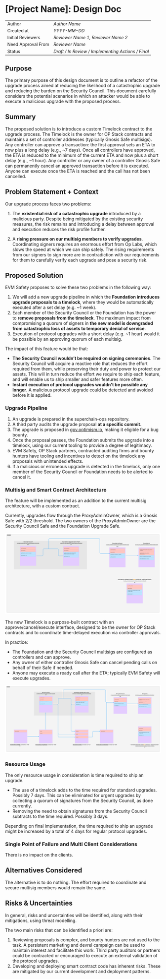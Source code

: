 # [Project Name]: Design Doc

|                    |                                                    |
| ------------------ | -------------------------------------------------- |
| Author             | _Author Name_                                      |
| Created at         | _YYYY-MM-DD_                                       |
| Initial Reviewers  | _Reviewer Name 1, Reviewer Name 2_                 |
| Need Approval From | _Reviewer Name_                                    |
| Status             | _Draft / In Review / Implementing Actions / Final_ |

## Purpose

<!-- This section is also sometimes called “Motivations” or “Goals”. -->

<!-- It is fine to remove this section from the final document,
but understanding the purpose of the doc when writing is very helpful. -->

The primary purpose of this design document is to outline a refactor of the upgrade process aimed at reducing the likelihood of a catastrophic upgrade and reducing the burden on the Security Council. This document carefully considers the potential scenarios in which an attacker would be able to execute a malicious upgrade with the proposed process.

## Summary

<!-- Most (if not all) documents should have a summary.
While the length will likely be proportional to the length of the full document,
the summary should be as succinct as possible. -->

The proposed solution is to introduce a custom Timelock contract to the upgrade process. The Timelock is the owner for OP Stack contracts and maintains a set of controller addresses (typically Gnosis Safe multisigs). Any controller can approve a transaction: the first approval sets an ETA to now plus a long delay (e.g., ~7 days). Once all controllers have approved, the ETA is reduced to the minimum of the current ETA and now plus a short delay (e.g., ~1 hour). Any controller or any owner of a controller Gnosis Safe can permanently cancel an approved transaction before it is executed. Anyone can execute once the ETA is reached and the call has not been cancelled.

## Problem Statement + Context

<!-- Describe the specific problem that the document is seeking to address as well
as information needed to understand the problem and design space.
If more information is needed on the costs of the problem,
this is a good place to that information. -->

Our upgrade process faces two problems:

1. The **existential risk of a catastrophic upgrade** introduced by a malicious party. Despite being mitigated by the existing security measures, the risk remains and introducing a delay between approval and execution reduces the risk profile further.

2. A **rising pressure on our multisig members to verify upgrades**. Coordinating signers requires an enormous effort from Op Labs, which slows the speed at which we can ship safely. The rising requirements from our signers to sign more are in contradiction with our requirements for them to carefully verify each upgrade and pose a security risk.

## Proposed Solution

<!-- A high level overview of the proposed solution.
When there are multiple alternatives there should be an explanation
of why one solution was picked over other solutions.
As a rule of thumb, including code snippets (except for defining an external API)
is likely too low level. -->

EVM Safety proposes to solve these two problems in the following way:

1. We will add a new upgrade pipeline in which the **Foundation introduces upgrade proposals to a timelock**, where they would be automatically executed after a set delay (e.g. ~1 week).
2. Each member of the Security Council or the Foundation has the power to **remove proposals from the timelock**. The maximum impact from compromising a quorum of signers in **the new model is downgraded from catastrophic loss of assets to temporary denial of service**.
3. Execution of protocol upgrades with a short delay (e.g. ~1 hour) would it be possible by an approving quorum of each multisig.

The impact of this feature would be that:
- **The Security Council wouldn’t be required on signing ceremonies**. The Security Council will acquire a reactive role that reduces the effort required from them, while preserving their duty and power to protect our assets. This will in turn reduce the effort we require to ship each feature, and will enable us to ship smaller and safer features more often.
- **Instant execution of protocol upgrades wouldn't be possible any longer**. A malicious protocol upgrade could be detected and avoided before it is applied. 


### Upgrade Pipeline

1. An upgrade is prepared in the superchain-ops repository.
2. A third party audits the upgrade proposal **at a specific commit.**
3. The upgrade is proposed in [gov.optimism.io](http://gov.optimism.io), making it eligible for a bug bounty.
4. Once the proposal passes, the Foundation submits the upgrade into a timelock, using our current tooling to provide a degree of legitimacy.
5. EVM Safety, OP Stack partners, contracted auditing firms and bounty hunters have tooling and incentives to detect on the timelock any proposals with unintended effects.
6. If a malicious or erroneous upgrade is detected in the timelock, only one member of the Security Council or Foundation needs to be alerted to cancel it.

### Multisig and Smart Contract Architecture

The feature will be implemented as an addition to the current multisig architecture, with a custom contract.

Currently, upgrades flow through the ProxyAdminOwner, which is a Gnosis Safe with 2/2 threshold. The two owners of the ProxyAdminOwner are the Security Council Safe and the Foundation Upgrade Safe.

<img src="images/timelock-before.png" alt="Multisig Architecture"/>

The new Timelock is a purpose-built contract with an approve/cancel/execute interface, designed to be the owner for OP Stack contracts and to coordinate time-delayed execution via controller approvals.

In practice:
- The Foundation and the Security Council multisigs are configured as controllers and can approve.
- Any owner of either controller Gnosis Safe can cancel pending calls on behalf of their Safe if needed.
- Anyone may execute a ready call after the ETA; typically EVM Safety will execute upgrades.


<img src="images/timelock-after.png" alt="Timelock Architecture"/>


### Resource Usage

<!-- What is the resource usage of the proposed solution?
Does it consume a large amount of computational resources or time? -->

The only resource usage in consideration is time required to ship an upgrade.
- The use of a timelock adds to the time required for standard upgrades. Possibly 7 days. This can be eliminated for urgent upgrades by collecting a quorum of signatures from the Security Council, as done currently.
- Removing the need to obtain signatures from the Security Council subtracts to the time required. Possibly 3 days.

Depending on final implementation, the time required to ship an upgrade might be increased by a total of 4 days for regular protocol upgrades.

### Single Point of Failure and Multi Client Considerations

<!-- Details on how this change will impact multiple clients. Do we need to plan for changes to both op-geth and op-reth? -->

There is no impact on the clients.

## Alternatives Considered

<!-- List out a short summary of each possible solution that was considered.
Comparing the effort of each solution -->

The alternative is to do nothing. The effort required to coordinate and secure multisig members would remain the same.

## Risks & Uncertainties

<!-- An overview of what could go wrong.
Also any open questions that need more work to resolve. -->

In general, risks and uncertainties will be identified, along with their mitigations, using threat modelling.

The two main risks that can be identified a priori are:
1. Reviewing proposals is complex, and bounty hunters are not used to the task. A persistent marketing and devrel campaign can be used to maintain interest and facilitate this work. Third party auditors or partners could be contracted or encouraged to execute an external validation of the protocol upgrades.
2. Developing and deploying smart contract code has inherent risks. These are mitigated by our current development and deployment patterns.

